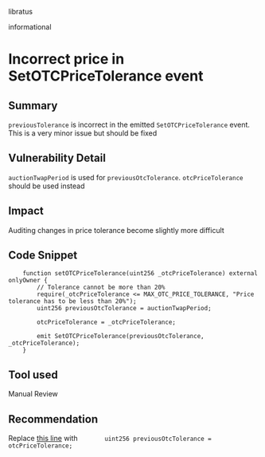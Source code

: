 libratus

informational

# Incorrect price in SetOTCPriceTolerance event

## Summary
`previousTolerance` is incorrect in the emitted `SetOTCPriceTolerance` event. This is a very minor issue but should be fixed

## Vulnerability Detail
`auctionTwapPeriod` is used for `previousOtcTolerance`. `otcPriceTolerance` should be used instead

## Impact
Auditing changes in price tolerance become slightly more difficult

## Code Snippet
```solidity
    function setOTCPriceTolerance(uint256 _otcPriceTolerance) external onlyOwner {
        // Tolerance cannot be more than 20%
        require(_otcPriceTolerance <= MAX_OTC_PRICE_TOLERANCE, "Price tolerance has to be less than 20%");
        uint256 previousOtcTolerance = auctionTwapPeriod;

        otcPriceTolerance = _otcPriceTolerance;

        emit SetOTCPriceTolerance(previousOtcTolerance, _otcPriceTolerance);
    }
```

## Tool used

Manual Review

## Recommendation

Replace [this line](https://github.com/sherlock-audit/2022-11-opyn/blob/main/crab-netting/src/CrabNetting.sol#L744) with
`       uint256 previousOtcTolerance = otcPriceTolerance;`